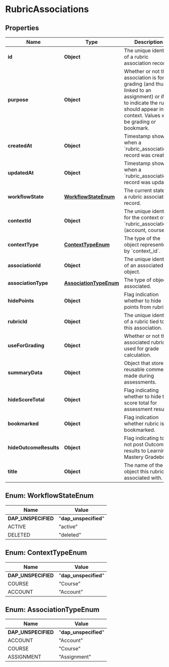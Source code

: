 

# RubricAssociations


## Properties

| Name | Type | Description | Notes |
|------------ | ------------- | ------------- | -------------|
|**id** | **Object** | The unique identifier of a rubric association record. |  |
|**purpose** | **Object** | Whether or not the association is for grading (and thus linked to an assignment) or if it&#39;s to indicate the rubric should appear in its context. Values will be grading or bookmark. |  |
|**createdAt** | **Object** | Timestamp showing when a &#x60;rubric_associations&#x60; record was created. |  |
|**updatedAt** | **Object** | Timestamp showing when a &#x60;rubric_associations&#x60; record was updated. |  |
|**workflowState** | [**WorkflowStateEnum**](#WorkflowStateEnum) | The current state of a rubric association record. |  |
|**contextId** | **Object** | The unique identifier for the context of &#x60;rubric_associations&#x60; (account, course). |  |
|**contextType** | [**ContextTypeEnum**](#ContextTypeEnum) | The type of the object represented by &#x60;context_id&#x60;. |  |
|**associationId** | **Object** | The unique identifier of an associated object. |  |
|**associationType** | [**AssociationTypeEnum**](#AssociationTypeEnum) | The type of object associated. |  |
|**hidePoints** | **Object** | Flag indication whether to hide points from rubric. |  |
|**rubricId** | **Object** | The unique identifier of a rubric tied to this association. |  |
|**useForGrading** | **Object** | Whether or not the associated rubric is used for grade calculation. |  [optional] |
|**summaryData** | **Object** | Object that stores reusable comments made during assessments. |  [optional] |
|**hideScoreTotal** | **Object** | Flag indicating whether to hide the score total for assessment results. |  [optional] |
|**bookmarked** | **Object** | Flag indication whether rubric is bookmarked. |  |
|**hideOutcomeResults** | **Object** | Flag indicating to not post Outcomes results to Learning Mastery Gradebook. |  |
|**title** | **Object** | The name of the object this rubric is associated with. |  [optional] |



## Enum: WorkflowStateEnum

| Name | Value |
|---- | -----|
| __DAP_UNSPECIFIED__ | &quot;__dap_unspecified__&quot; |
| ACTIVE | &quot;active&quot; |
| DELETED | &quot;deleted&quot; |



## Enum: ContextTypeEnum

| Name | Value |
|---- | -----|
| __DAP_UNSPECIFIED__ | &quot;__dap_unspecified__&quot; |
| COURSE | &quot;Course&quot; |
| ACCOUNT | &quot;Account&quot; |



## Enum: AssociationTypeEnum

| Name | Value |
|---- | -----|
| __DAP_UNSPECIFIED__ | &quot;__dap_unspecified__&quot; |
| ACCOUNT | &quot;Account&quot; |
| COURSE | &quot;Course&quot; |
| ASSIGNMENT | &quot;Assignment&quot; |



